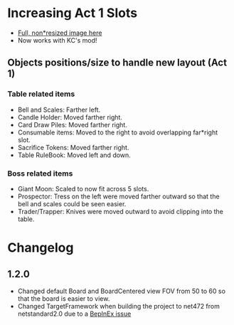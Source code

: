 ﻿# Increasing Act 1 Slots

* [Full, non*resized image here](https://i.imgur.com/Liyo0R6.png)
* Now works with KC's mod!

## Objects positions/size to handle new layout (Act 1)

### Table related items

* Bell and Scales: Farther left.
* Candle Holder: Moved farther right.
* Card Draw Piles: Moved farther right.
* Consumable items: Moved to the right to avoid overlapping far*right slot.
* Sacrifice Tokens: Moved farther right.
* Table RuleBook: Moved left and down.

### Boss related items

* Giant Moon: Scaled to now fit across 5 slots.
* Prospector: Tress on the left were moved farther outward so that the bell and scales could be seen easier.
* Trader/Trapper: Knives were moved outward to avoid clipping into the table.

# Changelog

## 1.2.0

* Changed default Board and BoardCentered view FOV from 50 to 60 so that the board is easier to view.
* Changed TargetFramework when building the project to net472 from netstandard2.0 due to
	a [BepInEx issue](https://github.com/BepInEx/BepInEx/issues/328)
